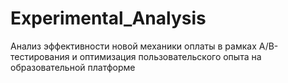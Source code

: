 # Experimental_Analysis
Анализ эффективности новой механики оплаты в рамках A/B-тестирования и оптимизация пользовательского опыта на образовательной платформе
